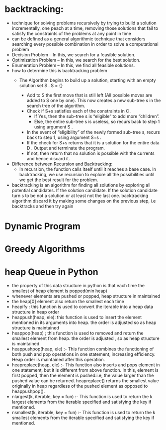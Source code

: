 # backtracking:
- technique for solving problems recursively by trying to build a solution incrementally, one peach at a time, removing those solutions that fail to satisfy the constraints of the problems at any point in time 
- can be defined as a general algorithmic technique that considers searching every possible combination in order to solve a computational problem
- Decision Problem – In this, we search for a feasible solution.
- Optimization Problem – In this, we search for the best solution.
- Enumeration Problem – In this, we find all feasible solutions.
- how to determine this is backtracking problem
    - The Algorithm begins to build up a solution, starting with an empty solution set S . S = {} 

        - Add to S  the first move that is still left (All possible moves are added to S  one by one). This now creates a new sub-tree s  in the search tree of the algorithm.
        - Check if S+s  satisfies each of the constraints in C  . 
            - If Yes, then the sub-tree s  is “eligible” to add more “children”.
            - Else, the entire sub-tree s  is useless, so recurs back to step 1 using argument S  .
        - In the event of “eligibility” of the newly formed sub-tree s, recurs back to step 1, using argument S+s .
        - If the check for S+s  returns that it is a solution for the entire data D . Output and terminate the program. 
        - If not, then return that no solution is possible with the currents and hence discard it.
- Difference between Recursion and Backtracking:
    - In recursion, the function calls itself until it reaches a base case. In backtracking, we use recursion to explore all the possibilities until we get the best result for the problem.
- backtracking is an algorithm for finding all solutions by exploring all potential candidates. If the solution candidate. If the solution candidate turn s to be not a solution or at least not the last one. backtracking algorithm discard it by making some changes on the previous step, i.e backtracks and then try again
# Dynamic Program 
# Greedy Algorithms
# heap Queue in Python 
- the property of this data structure in python is that each time the smallest of heap element  is popped(min heap)
- whenever elements are pushed or popped, heap structure in maintained
- the heap[0] element also return the smallest each time
- heapify : this function is used to convert the iterable into a heap data structure in heap order
- heappush(heap, ele): this function is used to insert the element mentioned in its arguments into heap. the order is adjusted so as heap structure is maintained 
- heappop(heap) ; this function is used to removed and return the smallest element from heap. the order is adjusted , so as heap structure is maintained
- heappushpop(heap, ele) :- This function combines the functioning of both push and pop operations in one statement, increasing efficiency. Heap order is maintained after this operation. 
- heapreplace(heap, ele) :- This function also inserts and pops element in one statement, but it is different from above function. In this, element is first popped, then the element is pushed.i.e, the value larger than the pushed value can be returned. heapreplace() returns the smallest value originally in heap regardless of the pushed element as opposed to heappushpop().
- nlargest(k, iterable, key = fun) :- This function is used to return the k largest elements from the iterable specified and satisfying the key if mentioned.
- nsmallest(k, iterable, key = fun) :- This function is used to return the k smallest elements from the iterable specified and satisfying the key if mentioned.